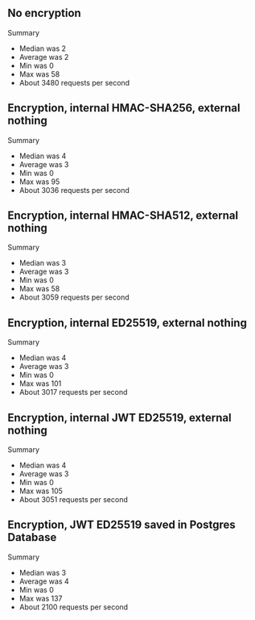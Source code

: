 ## No encryption

Summary

- Median was 2
- Average was 2
- Min was 0
- Max was 58
- About 3480 requests per second

## Encryption, internal HMAC-SHA256, external nothing

Summary

- Median was 4
- Average was 3
- Min was 0
- Max was 95
- About 3036 requests per second

## Encryption, internal HMAC-SHA512, external nothing

Summary

- Median was 3
- Average was 3
- Min was 0
- Max was 58
- About 3059 requests per second

## Encryption, internal ED25519, external nothing

Summary

- Median was 4
- Average was 3
- Min was 0
- Max was 101
- About 3017 requests per second

## Encryption, internal JWT ED25519, external nothing

Summary

- Median was 4
- Average was 3
- Min was 0
- Max was 105
- About 3051 requests per second

## Encryption, JWT ED25519 saved in Postgres Database

Summary

- Median was 3
- Average was 4
- Min was 0
- Max was 137
- About 2100 requests per second

